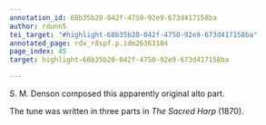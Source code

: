 ```yaml
---
annotation_id: 68b35b20-042f-4750-92e9-673d417158ba
author: rdunn5
tei_target: "#highlight-68b35b20-042f-4750-92e9-673d417158ba"
annotated_page: rdx_r8spf.p.idm26363104
page_index: 45
target: highlight-68b35b20-042f-4750-92e9-673d417158ba

---
```

S. M. Denson composed this apparently original alto part.

The tune was written in three parts in *The Sacred Harp* (1870).